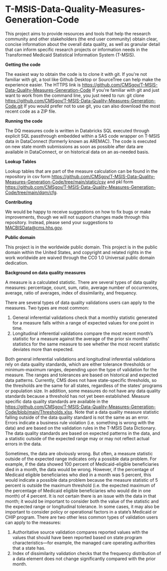 # T-MSIS-Data-Quality-Measures-Generation-Code

This project aims to provide resources and tools that help the research community and other stakeholders (the end user community) obtain clear, concise information about the overall data quality, as well as granular detail that can inform specific research projects or information needs in the Transformed Medicaid Statistical Information System (T-MSIS).

**Getting the code**

The easiest way to obtain the code is to clone it with git. If you're not familiar with git, a tool like Github Desktop or SourceTree can help make the experience easier. The HTTPS link is https://github.com/CMSgov/T-MSIS-Data-Quality-Measures-Generation-Code
If you're familiar with git and just want to work from the command line, you just need to run:
git clone https://github.com/CMSgov/T-MSIS-Data-Quality-Measures-Generation-Code.git
If you would prefer not to use git, you can also download the most recent code as a ZIP file.

**Running the code**

The DQ measures code is written in Databricks SQL executed through explicit SQL passthrough embedded within a SAS code wrapper on T-MSIS data in DataConnect (formerly known as AREMAC).
The code is executed on new state month submissions as soon as possible after data are available in DataConnect, or on historical data on an as-needed basis.

**Lookup Tables**

Lookup tables that are part of the measure calculation can be found in the repository in csv form https://github.com/CMSgov/T-MSIS-Data-Quality-Measures-Generation-Code/tree/main/static/csv and pkl form https://github.com/CMSgov/T-MSIS-Data-Quality-Measures-Generation-Code/tree/main/dqm/cfg.

**Contributing**

We would be happy to receive suggestions on how to fix bugs or make improvements, though we will not support changes made through this repository. Instead, please send your suggestions to MACBISData@cms.hhs.gov.

**Public domain**

This project is in the worldwide public domain.
This project is in the public domain within the United States, and copyright and related rights in the work worldwide are waived through the CC0 1.0 Universal public domain dedication.

**Background on data quality measures**

A measure is a calculated statistic. There are several types of data quality measures: percentage, count, sum, ratio, average number of occurrences, average, ratio of averages, index of dissimilarity, and frequency.

There are several types of data quality validations users can apply to the measures. Two types are most common:
1.	General inferential validations check that a monthly statistic generated for a measure falls within a range of expected values for one point in time.
2.	Longitudinal inferential validations compare the most recent month’s statistic for a measure against the average of the prior six months’ statistics for the same measure to see whether the most recent statistic deviates more than expected.

Both general inferential validations and longitudinal inferential validations rely on data quality standards, which are either tolerance thresholds or minimum-maximum ranges, depending upon the type of validation for the measure. The ranges and tolerances are based on historical and expected data patterns. Currently, CMS does not have state-specific thresholds, so the thresholds are the same for all states, regardless of the states’ programs or population size. In addition, some measures do not have any data quality standards because a threshold has not yet been established. Measure specific data quality standards are available in the https://github.com/CMSgov/T-MSIS-Data-Quality-Measures-Generation-Code/blob/main/Thresholds.xlsx.
Note that a data quality measure statistic falling outside of the data quality standard is not the same as an error. Errors indicate a business rule violation (i.e. something is wrong with the data) and are based on the validation rules in the T-MSIS Data Dictionary. The data quality standards are based on expected patterns in the data, and a statistic outside of the expected range may or may not reflect actual errors in the data.

Sometimes, the data are obviously wrong. But often, a measure statistic outside of the expected range indicates only a possible data problem. For example, if the data showed 100 percent of Medicaid-eligible beneficiaries died in a month, the data would be wrong. However, if the percentage of Medicaid eligible beneficiaries who died in a month was 5 percent, this would indicate a possible data problem because the measure statistic of 5 percent is outside the maximum threshold (i.e. the expected maximum of the percentage of Medicaid eligible beneficiaries who would die in one month) of 4 percent. It is not certain  there is an issue with the data in that month; it would be important to consider both the value of the statistic and the expected range or longitudinal tolerance. In some cases, it may also be important to consider policy or operational factors in a state’s Medicaid or CHIP program.
There are two other less common types of validation users can apply to the measures:
1.	Authoritative source validation compares reported values with the values that should have been reported based on state program characteristics—for example, the managed care operating authorities that a state has.
2.	Index of dissimilarity validation checks that the frequency distribution of a data element does not change significantly compared with the prior month.
